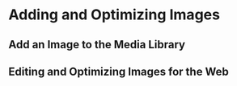 # Adding and Optimizing Images

## Add an Image to the Media Library

## Editing and Optimizing Images for the Web
